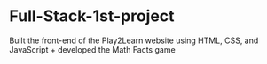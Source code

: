 # Full-Stack-1st-project
Built the front-end of the Play2Learn website using HTML, CSS, and JavaScript + developed the Math Facts game
